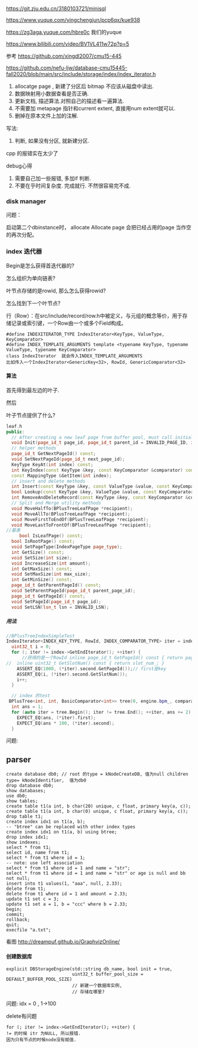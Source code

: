 https://git.zju.edu.cn/3180103721/minisql

https://www.yuque.com/yingchengjun/pcp6qx/kue938

https://zg3aga.yuque.com/hbre0c 我们的yuque

https://www.bilibili.com/video/BV1VL411w72p?p=5



参考 https://github.com/xingdl2007/cmu15-445

https://github.com/nefu-ljw/database-cmu15445-fall2020/blob/main/src/include/storage/index/index_iterator.h



1. allocatge page ,  新建了分区后 bitmap 不应该从磁盘中读出.
2. 数据映射用小数据查看是否正确.
3. 更新文档, 描述算法.对照自己的描述看一遍算法.
4. 不需要加 metapage 指针和current extent,  直接用num extent就可以.
5. 删掉在原本文件上加的注解.


写法:

1. 判断, 如果没有分区, 就新建分区. 


cpp 的报错实在太少了

debug心得

1. 需要自己加一些报错, 多加if  判断.  
2. 不要在乎时间复杂度. 完成就行. 不然很容易完不成. 

### disk manager

问题： 

启动第二个dbinstance时，  allocate Allocate page 会把已经占用的page 当作空的再次分配。









### index 迭代器

Begin是怎么获得首迭代器的?

怎么组织为单向链表?

叶节点存储的是rowid, 那么怎么获得rowid?

怎么找到下一个叶节点?

行（Row）：在src/include/record/row.h中被定义，与元组的概念等价，用于存储记录或索引键，一个Row由一个或多个Field构成。

```
#define INDEXITERATOR_TYPE IndexIterator<KeyType, ValueType, KeyComparator>
#define INDEX_TEMPLATE_ARGUMENTS template <typename KeyType, typename ValueType, typename KeyComparator>
class IndexIterator  就会传入INDEX_TEMPLATE_ARGUMENTS 
比如传入一个IndexIterator<GenericKey<32>, RowId, GenericComparator<32> 
```

#### 算法

首先得到最左边的叶子.

然后

叶子节点提供了什么?

```cpp
leaf.h
public:
  // After creating a new leaf page from buffer pool, must call initialize method to set default 
  void Init(page_id_t page_id, page_id_t parent_id = INVALID_PAGE_ID, int max_size = LEAF_PAGE_SIZE);
  // helper methods
  page_id_t GetNextPageId() const;
  void SetNextPageId(page_id_t next_page_id);
  KeyType KeyAt(int index) const;
  int KeyIndex(const KeyType &key, const KeyComparator &comparator) const;
  const MappingType &GetItem(int index);
  // insert and delete methods
  int Insert(const KeyType &key, const ValueType &value, const KeyComparator &comparator);
  bool Lookup(const KeyType &key, ValueType &value, const KeyComparator &comparator) const;
  int RemoveAndDeleteRecord(const KeyType &key, const KeyComparator &comparator);
  // Split and Merge utility methods
  void MoveHalfTo(BPlusTreeLeafPage *recipient);
  void MoveAllTo(BPlusTreeLeafPage *recipient);
  void MoveFirstToEndOf(BPlusTreeLeafPage *recipient);
  void MoveLastToFrontOf(BPlusTreeLeafPage *recipient);
//基类
     bool IsLeafPage() const;
  bool IsRootPage() const;
  void SetPageType(IndexPageType page_type);
  int GetSize() const;
  void SetSize(int size);
  void IncreaseSize(int amount);
  int GetMaxSize() const;
  void SetMaxSize(int max_size);
  int GetMinSize() const;
  page_id_t GetParentPageId() const;
  void SetParentPageId(page_id_t parent_page_id);
  page_id_t GetPageId() const;
  void SetPageId(page_id_t page_id);
  void SetLSN(lsn_t lsn = INVALID_LSN);
```

##### 用法

```cpp
//BPlusTreeIndexSimpleTest
IndexIterator<INDEX_KEY_TYPE, RowId, INDEX_COMPARATOR_TYPE> iter = index->GetBeginIterator();
  uint32_t i = 0;
  for (; iter != index->GetEndIterator(); ++iter) {
      //获得的是一个RowId inline page_id_t GetPageId() const { return page_id_; }
//  inline uint32_t GetSlotNum() const { return slot_num_; }
    ASSERT_EQ(1000, (*iter).second.GetPageId());// first是key
    ASSERT_EQ(i, (*iter).second.GetSlotNum());
    i++;
  }

  // index 的test
 BPlusTree<int, int, BasicComparator<int>> tree(0, engine.bpm_, comparator, 4, 4);
  int ans = 1;
  for (auto iter = tree.Begin(); iter != tree.End(); ++iter, ans += 2) {
    EXPECT_EQ(ans, (*iter).first);
    EXPECT_EQ(ans * 100, (*iter).second);
  }
```



问题:

## parser

```
create database db0; // root 的type = kNodeCreateDB, 值为null children type= kNodeIdentifier,  值为db0
drop database db0;
show databases;
use db0;
show tables;
create table t1(a int, b char(20) unique, c float, primary key(a, c));
create table t1(a int, b char(0) unique, c float, primary key(a, c));
drop table t1;
create index idx1 on t1(a, b);
-- "btree" can be replaced with other index types
create index idx1 on t1(a, b) using btree;
drop index idx1;
show indexes;
select * from t1;
select id, name from t1;
select * from t1 where id = 1;
-- note: use left association
select * from t1 where id = 1 and name = "str";
select * from t1 where id = 1 and name = "str" or age is null and bb not null;
insert into t1 values(1, "aaa", null, 2.33);
delete from t1;
delete from t1 where id = 1 and amount = 2.33;
update t1 set c = 3;
update t1 set a = 1, b = "ccc" where b = 2.33;
begin;
commit;
rollback;
quit;
execfile "a.txt";
```

看图 http://dreampuf.github.io/GraphvizOnline/

#### 创建数据库

```
explicit DBStorageEngine(std::string db_name, bool init = true,
                         uint32_t buffer_pool_size = DEFAULT_BUFFER_POOL_SIZE)
                         // 新建一个数据库实例, 
                         // 存储在哪里?
```

问题:  idx = 0 , 1->100

delete有问题

```
for (; iter != index->GetEndIterator(); ++iter) {
!= 的时候 itr 为NULL, 所以报错.  
因为只有节点的时候node没有赋值.
```

